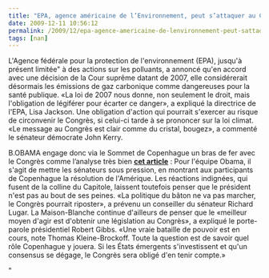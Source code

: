 ```yaml
---
title: "EPA, agence américaine de l’Environnement, peut s’attaquer au CO2"
date: 2009-12-11 10:56:12
permalink: /2009/12/epa-agence-americaine-de-lenvironnement-peut-sattaquer-au-co2.html
tags: [nan]
---
```


<p class="MsoNormal"><span>L'Agence fédérale pour la protection de l'environnement (EPA), jusqu'à présent limitée" à des actions sur les polluants, a annoncé qu'en accord avec une décision de la Cour suprême datant de 2007, elle considérerait désormais les émissions de gaz carbonique comme dangereuses pour la santé publique. «La loi de 2007 nous donne, non seulement le droit, mais l'obligation de légiférer pour écarter ce danger», a expliqué la directrice de l'EPA, Lisa Jackson. Une obligation d'action qui pourrait s'exercer au risque de circonvenir le Congrès, si celui-ci tarde à se prononcer sur la loi climat. «Le message au Congrès est clair comme du cristal, bougez», a commenté le sénateur démocrate John Kerry.</span></p> <p class=""MsoNormal""><span></span></p>   <!--more-->  <p class=""MsoNormal""><span></span></p> <p class=""MsoNormal""><span>B.OBAMA engage donc via le Sommet de Copenhague un bras de fer avec le Congrès comme l’analyse très bien <strong><a href=""http://www.lefigaro.fr/editos/2009/12/09/01031-20091209ARTFIG00434-obama-entre-copenhague-et-le-capitole-.php""><font color=""#800080"">cet article</font></a></strong> : Pour l'équipe Obama, il s'agit de mettre les sénateurs sous pression, en montrant aux participants de Copenhague la résolution de l'Amérique. Les réactions indignées, qui fusent de la colline du Capitole, laissent toutefois penser que le président n'est pas au bout de ses peines. «La politique du bâton ne va pas marcher, le Congrès pourrait riposter», a prévenu un conseiller du sénateur Richard Lugar. La Maison-Blanche continue d'ailleurs de penser que le «meilleur moyen d'agir est d'obtenir une législation au Congrès», a expliqué le porte-parole présidentiel Robert Gibbs. «Une vraie bataille de pouvoir est en cours, note Thomas Kleine-Brockoff. Toute la question est de savoir quel rôle Copenhague y jouera. Si les États émergents s'investissent et qu'un consensus se dégage, le Congrès sera obligé d'en tenir compte.»</span></p>"
